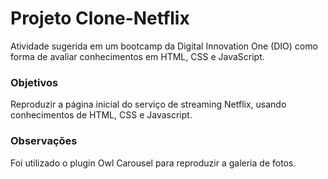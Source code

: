 # Projeto Clone-Netflix

Atividade sugerida em um bootcamp da Digital Innovation One (DIO) como forma de avaliar conhecimentos em HTML, CSS e JavaScript.

### Objetivos

Reproduzir a página inicial do serviço de streaming Netflix, usando conhecimentos de HTML, CSS e Javascript.

### Observações

Foi utilizado o plugin Owl Carousel para reproduzir a galeria de fotos.
